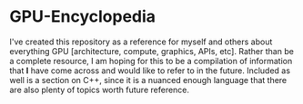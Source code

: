 # GPU-Encyclopedia

I've created this repository as a reference for myself and others about everything GPU [architecture, compute, graphics, APIs, etc]. Rather than be a complete resource, I am hoping for this to be a compilation of information that **I**  have come across and would like to refer to in the future. Included as well is a section on C++, since it is a nuanced enough language that there are also plenty of topics worth future reference. 


